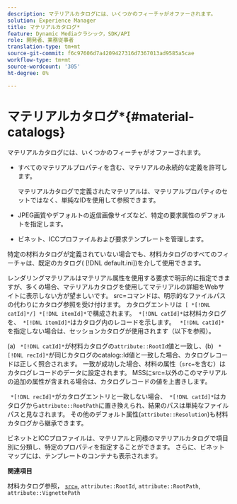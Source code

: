```yaml
---
description: マテリアルカタログには、いくつかのフィーチャがオファーされます。
solution: Experience Manager
title: マテリアルカタログ*
feature: Dynamic Mediaクラシック，SDK/API
role: 開発者、業務従事者
translation-type: tm+mt
source-git-commit: f6c97606d7a4209427316d7367013ad9585a5cae
workflow-type: tm+mt
source-wordcount: '305'
ht-degree: 0%

---
```



# マテリアルカタログ*{#material-catalogs}

マテリアルカタログには、いくつかのフィーチャがオファーされます。

* すべてのマテリアルプロパティを含む、マテリアルの永続的な定義を許可します。

   マテリアルカタログで定義されたマテリアルは、マテリアルプロパティのセットではなく、単純なIDを使用して参照できます。
* JPEG画質やデフォルトの返信画像サイズなど、特定の要求属性のデフォルトを指定します。
* ビネット、ICCプロファイルおよび要求テンプレートを管理します。

特定の材料カタログが定義されていない場合でも、材料カタログのすべてのフィーチャは、既定のカタログ( [!DNL default.ini])を介して使用できます。

レンダリングマテリアルはマテリアル属性を使用する要求で明示的に指定できますが、多くの場合、マテリアルカタログを使用してマテリアルの詳細をWebサイトに表示しない方が望ましいです。 src=コマンドは、明示的なファイルパスの代わりにカタログ参照を受け付けます。 カタログエントリは` [ *[!DNL catId]*/] *[!DNL itemId]*`で構成されます。` *[!DNL catId]*`は材料カタログを、` *[!DNL itemId]*`はカタログ内のレコードを示します。 ` *[!DNL catId]*`を指定しない場合は、セッションカタログが使用されます（以下を参照）。

(a) ` *[!DNL catId]*`が材料カタログの`attribute::RootId`値と一致し、(b) ` *[!DNL recId]*`が同じカタログのcatalog::Id値と一致した場合、カタログレコードは正しく照合されます。 一致が成功した場合、材料の属性（`src=`を含む）はカタログレコードのデータに設定されます。 MSSにsrc=以外のこのマテリアルの追加の属性が含まれる場合は、カタログレコードの値を上書きします。

` *[!DNL recId]*`がカタログエントリと一致しない場合、` *[!DNL catId]*`はカタログから`attribute::RootPath`に置き換えられ、結果のパスは単純なファイルパスと見なされます。 その他のデフォルト属性(`attribute::Resolution`)も材料カタログから継承できます。

ビネットとICCプロファイルは、マテリアルと同様のマテリアルカタログで項目別に分類し、特定のプロパティを指定することができます。 さらに、ビネットマップには、テンプレートのコンテナも表示されます。

**関連項目**

材料カタログ参照， [ `src=`](../../../../../../ir-api/http-protocol/image-rendering-api-ref/c-ir-http-protocol-ref/c-ir-http-protocol-command-reference/r-ir-src.md#reference-62c98abad22149d68d405ed6aaff8272), `attribute::RootId`, `attribute::RootPath`, `attribute::VignettePath`
